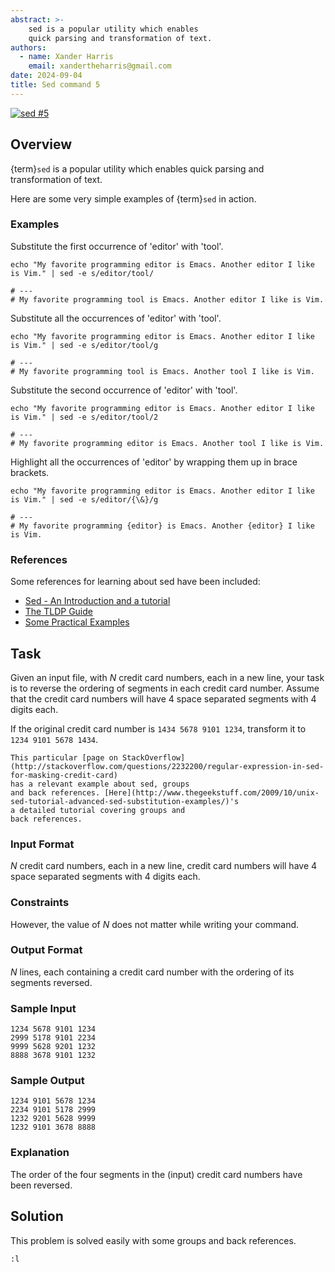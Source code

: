 ```yaml
---
abstract: >-
    sed is a popular utility which enables
    quick parsing and transformation of text.
authors:
  - name: Xander Harris
    email: xandertheharris@gmail.com
date: 2024-09-04
title: Sed command 5
---
```


[![sed #5](https://img.shields.io/badge/sed_%235-hackerrank?style=flat&logo=hackerrank&label=HackerRank)](https://www.hackerrank.com/challenges/sed-command-5/problem?isFullScreen=true)

## Overview

{term}`sed` is a popular utility which enables quick parsing and transformation
of text.

Here are some very simple examples of {term}`sed` in action.

### Examples

Substitute the first occurrence of 'editor' with 'tool'.

```{code-block} shell
echo "My favorite programming editor is Emacs. Another editor I like is Vim." | sed -e s/editor/tool/

# ---
# My favorite programming tool is Emacs. Another editor I like is Vim.
```

Substitute all the occurrences of 'editor' with 'tool'.

```{code-block} shell
echo "My favorite programming editor is Emacs. Another editor I like is Vim." | sed -e s/editor/tool/g

# ---
# My favorite programming tool is Emacs. Another tool I like is Vim.
```

Substitute the second occurrence of 'editor' with 'tool'.

```{code-block} shell
echo "My favorite programming editor is Emacs. Another editor I like is Vim." | sed -e s/editor/tool/2

# ---
# My favorite programming editor is Emacs. Another tool I like is Vim.
```

Highlight all the occurrences of 'editor' by wrapping them up in brace brackets.

```{code-block} shell
echo "My favorite programming editor is Emacs. Another editor I like is Vim." | sed -e s/editor/{\&}/g

# ---
# My favorite programming {editor} is Emacs. Another {editor} I like is Vim.
```

### References

Some references for learning about sed have been included:

- [Sed - An Introduction and a tutorial](http://www.grymoire.com/Unix/Sed.html#uh-10a)
- [The TLDP Guide](http://tldp.org/LDP/abs/html/x23170.html)
- [Some Practical Examples](http://www.folkstalk.com/2012/01/sed-command-in-unix-examples.html)

## Task

Given an input file, with $N$ credit card numbers, each in a new line, your task
is to reverse the ordering of segments in each credit card number. Assume that
the credit card numbers will have 4 space separated segments with 4 digits each.

If the original credit card number is `1434 5678 9101 1234`,
transform it to `1234 9101 5678 1434`.

```{admonition} Useful References:
This particular [page on StackOverflow](http://stackoverflow.com/questions/2232200/regular-expression-in-sed-for-masking-credit-card)
has a relevant example about sed, groups
and back references. [Here](http://www.thegeekstuff.com/2009/10/unix-sed-tutorial-advanced-sed-substitution-examples/)'s
a detailed tutorial covering groups and
back references.
```

### Input Format

$N$ credit card numbers, each in a new line, credit card numbers will have 4
space separated segments with 4 digits each.

### Constraints

However, the value of $N$ does not matter while writing your command.

### Output Format

$N$ lines, each containing a credit card number with the ordering of its
segments reversed.

### Sample Input

```{epigraph}
1234 5678 9101 1234
2999 5178 9101 2234
9999 5628 9201 1232
8888 3678 9101 1232
```

### Sample Output

```{epigraph}
1234 9101 5678 1234
2234 9101 5178 2999
1232 9201 5628 9999
1232 9101 3678 8888
```

### Explanation

The order of the four segments in the (input) credit card numbers have been
reversed.

## Solution

This problem is solved easily with some groups and back references.

```{literalinclude} /bash/sed/sed-5/sed-5.sh
:l
